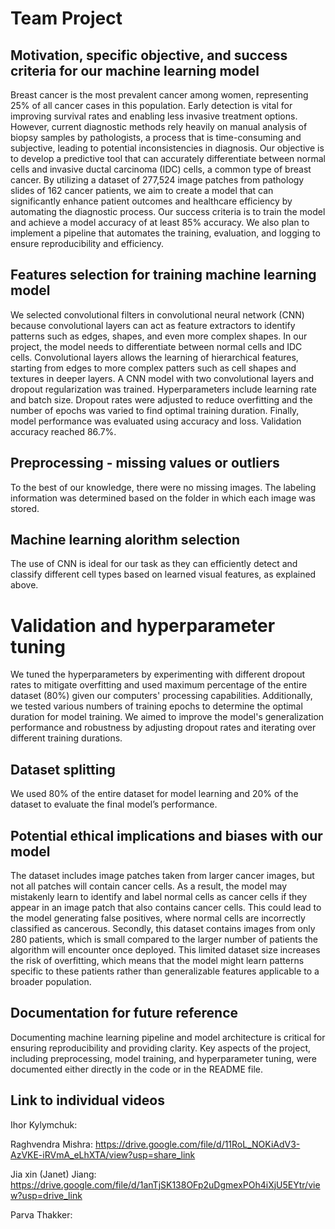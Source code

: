 # Team Project

## Motivation, specific objective, and success criteria for our machine learning model
Breast cancer is the most prevalent cancer among women, representing 25% of all cancer cases in this population. Early detection is vital for improving survival rates and enabling less invasive treatment options. However, current diagnostic methods rely heavily on manual analysis of biopsy samples by pathologists, a process that is time-consuming and subjective, leading to potential inconsistencies in diagnosis.
Our objective is to develop a predictive tool that can accurately differentiate between normal cells and invasive ductal carcinoma (IDC) cells, a common type of breast cancer. By utilizing a dataset of 277,524 image patches from pathology slides of 162 cancer patients, we aim to create a model that can significantly enhance patient outcomes and healthcare efficiency by automating the diagnostic process.
Our success criteria is to train the model and achieve a model accuracy of at least 85% accuracy. We also plan to implement a pipeline that automates the training, evaluation, and logging to ensure reproducibility and efficiency. 

## Features selection for training machine learning model 
We selected convolutional filters in convolutional neural network (CNN) because convolutional layers can act as feature extractors to identify patterns such as edges, shapes, and even more complex shapes. 
In our project, the model needs to differentiate between normal cells and IDC cells. Convolutional layers allows the learning of hierarchical features, starting from edges to more complex patters such as cell shapes and textures in deeper layers. A CNN model with two convolutional layers and dropout regularization was trained. Hyperparameters include learning rate and batch size. Dropout rates were adjusted to reduce overfitting and the number of epochs was varied to find optimal training duration. 
Finally, model performance was evaluated using accuracy and loss. Validation accuracy reached 86.7%. 

## Preprocessing - missing values or outliers 
To the best of our knowledge, there were no missing images. The labeling information was determined based on the folder in which each image was stored.

## Machine learning alorithm selection 
The use of CNN is ideal for our task as they can efficiently detect and classify different cell types based on learned visual features, as explained above. 

# Validation and hyperparameter tuning 
We tuned the hyperparameters by experimenting with different dropout rates to mitigate overfitting and used maximum percentage of the entire dataset (80%) given our computers' processing capabilities. Additionally, we tested various numbers of training epochs to determine the optimal duration for model training. We aimed to improve the model's generalization performance and robustness by adjusting dropout rates and iterating over different training durations. 

## Dataset splitting 
We used 80% of the entire dataset for model learning and 20% of the dataset to evaluate the final model’s performance. 

## Potential ethical implications and biases with our model
The dataset includes image patches taken from larger cancer images, but not all patches will contain cancer cells. As a result, the model may mistakenly learn to identify and label normal cells as cancer cells if they appear in an image patch that also contains cancer cells. This could lead to the model generating false positives, where normal cells are incorrectly classified as cancerous.
Secondly, this dataset contains images from only 280 patients, which is small compared to the larger number of patients the algorithm will encounter once deployed. This limited dataset size increases the risk of overfitting, which means that the model might learn patterns specific to these patients rather than generalizable features applicable to a broader population. 

## Documentation for future reference 
Documenting machine learning pipeline and model architecture is critical for ensuring reproducibility and providing clarity. Key aspects of the project, including preprocessing, model training, and hyperparameter tuning, were documented either directly in the code or in the README file.

## Link to individual videos
Ihor Kylymchuk: 

Raghvendra Mishra: https://drive.google.com/file/d/11RoL_NOKiAdV3-AzVKE-iRVmA_eLhXTA/view?usp=share_link

Jia xin (Janet) Jiang: https://drive.google.com/file/d/1anTjSK138OFp2uDgmexPOh4iXjU5EYtr/view?usp=drive_link

Parva Thakker: 